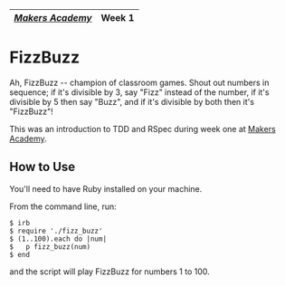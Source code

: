 | [*Makers Academy*](http://www.makersacademy.com) | Week 1 |
| ---------------- | ------ |

FizzBuzz
========

Ah, FizzBuzz -- champion of classroom games. Shout out numbers in sequence; if it's divisible by 3, say "Fizz" instead of the number, if it's divisible by 5 then say "Buzz", and if it's divisible by both then it's "FizzBuzz"!

This was an introduction to TDD and RSpec during week one at [Makers Academy](http://www.makersacademy.com).

How to Use
----------

You'll need to have Ruby installed on your machine.

From the command line, run:

```shell
$ irb
$ require './fizz_buzz'
$ (1..100).each do |num|
$   p fizz_buzz(num)
$ end
```

and the script will play FizzBuzz for numbers 1 to 100.
